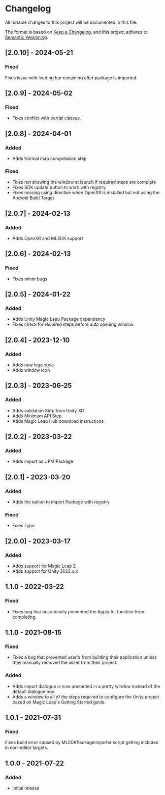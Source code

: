 # Changelog
All notable changes to this project will be documented in this file.

The format is based on [Keep a Changelog](https://keepachangelog.com/en/1.0.0/),
and this project adheres to [Semantic Versioning](https://semver.org/spec/v2.0.0.html).

## [2.0.10] - 2024-05-21
### Fixed
Fixes issue with loading bar remaining after package is imported.

## [2.0.9] - 2024-05-02
### Fixed
- Fixes conflict with partial classes.

## [2.0.8] - 2024-04-01
### Added
- Adds Normal map compression step

### Fixed
- Fixes not showing the window at launch if required steps are complete
- Fixes SDK update button to work with registry
- Fixes missing using directive when OpenXR is installed but not using the Android Build Target


## [2.0.7] - 2024-02-13
### Added
- Adds OpenXR and MLSDK support

## [2.0.6] - 2024-02-13
### Fixed
- Fixes minor bugs

## [2.0.5] - 2024-01-22
### Added
- Adds Unity Magic Leap Package dependency 
- Fixes check for required steps before auto opening window

## [2.0.4] - 2023-12-10
### Added
- Adds new logo style
- Adds window icon

## [2.0.3] - 2023-06-25
### Added
- Adds validation Step from Unity XR
- Adds Minimum API Step
- Adds Magic Leap Hub download instructions

## [2.0.2] - 2023-03-22
### Added
- Adds import as UPM Package

## [2.0.1] - 2023-03-20
### Added
- Adds the option to import Package with registry

### Fixed
- Fixes Typo

## [2.0.0] - 2023-03-17
### Added
- Adds support for Magic Leap 2
- Adds support for Unity 2022.x.x


## 1.1.0 - 2022-03-22
### Fixed
- Fixes bug that occationally prevented the Apply All function from completing.

## 1.1.0 - 2021-08-15
### Fixed
- Fixes a bug that prevented user's from building their application unless they manually removed the asset from their project.

### Added
- Adds import dialogue is now presented in a pretty window instead of the default dialogue box.
- Adds a window to all of the steps required to configure the Unity project based on Magic Leap's Getting Started guide.

## 1.0.1 - 2021-07-31
### Fixed
Fixes build error caused by MLSDKPackageImporter script getting included in non-editor targets.

## 1.0.0 - 2021-07-22
### Added
- Initial release